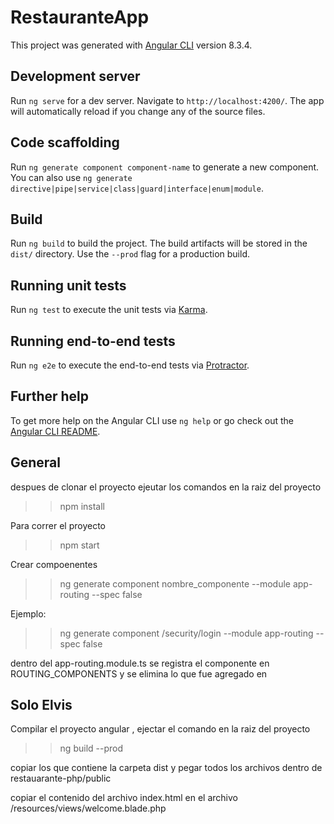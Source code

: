 # RestauranteApp

This project was generated with [Angular CLI](https://github.com/angular/angular-cli) version 8.3.4.

## Development server

Run `ng serve` for a dev server. Navigate to `http://localhost:4200/`. The app will automatically reload if you change any of the source files.

## Code scaffolding

Run `ng generate component component-name` to generate a new component. You can also use `ng generate directive|pipe|service|class|guard|interface|enum|module`.

## Build

Run `ng build` to build the project. The build artifacts will be stored in the `dist/` directory. Use the `--prod` flag for a production build.

## Running unit tests

Run `ng test` to execute the unit tests via [Karma](https://karma-runner.github.io).

## Running end-to-end tests

Run `ng e2e` to execute the end-to-end tests via [Protractor](http://www.protractortest.org/).

## Further help

To get more help on the Angular CLI use `ng help` or go check out the [Angular CLI README](https://github.com/angular/angular-cli/blob/master/README.md).









## General

despues de clonar el proyecto ejeutar los comandos en la raiz del proyecto

>> npm install

Para correr el proyecto
>> npm start 


Crear compoenentes

>> ng generate component nombre_componente --module app-routing --spec false

Ejemplo:
>> ng generate component /security/login --module app-routing --spec false


dentro del  app-routing.module.ts  se registra el componente en ROUTING_COMPONENTS y se elimina lo que fue agregado en <declarations>








## Solo Elvis

Compilar el proyecto angular , ejectar el comando en la raiz del proyecto

>> ng build --prod

copiar los que contiene la carpeta dist  y pegar todos los archivos dentro de restauarante-php/public 

copiar el contenido del archivo index.html en el archivo /resources/views/welcome.blade.php
